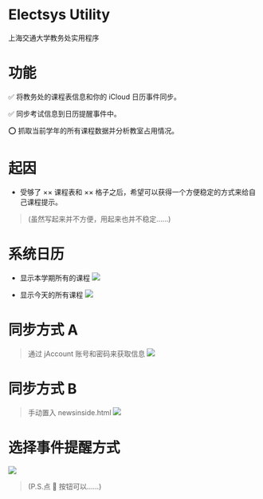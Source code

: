 # Electsys Utility

上海交通大学教务处实用程序

# 功能

✅ 将教务处的课程表信息和你的 iCloud 日历事件同步。

✅ 同步考试信息到日历提醒事件中。

⭕️ 抓取当前学年的所有课程数据并分析教室占用情况。

# 起因
* 受够了 ×× 课程表和 ×× 格子之后，希望可以获得一个方便稳定的方式来给自己课程提示。
> (虽然写起来并不方便，用起来也并不稳定……)

# 系统日历
* 显示本学期所有的课程
![](https://raw.githubusercontent.com/yuxiqian/Electsys-Utility/master/Electsys%20Utility/Screenshots/系统日历1.PNG)

* 显示今天的所有课程
![](https://raw.githubusercontent.com/yuxiqian/Electsys-Utility/master/Electsys%20Utility/Screenshots/系统日历2.PNG)


# 同步方式 A
> 通过 jAccount 账号和密码来获取信息
![](https://raw.githubusercontent.com/yuxiqian/Electsys-Utility/master/Electsys%20Utility/Screenshots/登录界面.png)

# 同步方式 B
> 手动置入 newsinside.html
![](https://raw.githubusercontent.com/yuxiqian/Electsys-Utility/master/Electsys%20Utility/Screenshots/手动置入页面.png)

# 选择事件提醒方式
![](https://raw.githubusercontent.com/yuxiqian/Electsys-Utility/master/Electsys%20Utility/Screenshots/同步页面.png)
> (P.S.点 🎲 按钮可以……)
